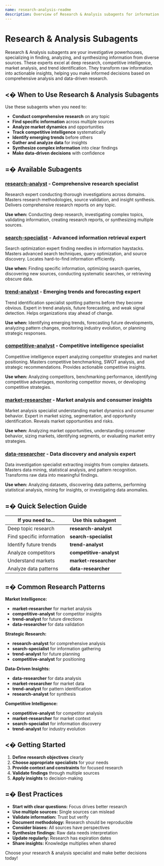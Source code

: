 ```yaml
---
name: research-analysis-readme
description: Overview of Research & Analysis subagents for information gathering and analysis
---
```


# Research & Analysis Subagents

Research & Analysis subagents are your investigative powerhouses, specializing in finding, analyzing, and synthesizing information from diverse sources. These experts excel at deep research, competitive intelligence, market analysis, and trend identification. They transform raw information into actionable insights, helping you make informed decisions based on comprehensive analysis and data-driven research.

## <� When to Use Research & Analysis Subagents

Use these subagents when you need to:
- **Conduct comprehensive research** on any topic
- **Find specific information** across multiple sources
- **Analyze market dynamics** and opportunities
- **Track competitive intelligence** systematically
- **Identify emerging trends** before others
- **Gather and analyze data** for insights
- **Synthesize complex information** into clear findings
- **Make data-driven decisions** with confidence

## =� Available Subagents

### [**research-analyst**](research-analyst.md) - Comprehensive research specialist
Research expert conducting thorough investigations across domains. Masters research methodologies, source validation, and insight synthesis. Delivers comprehensive research reports on any topic.

**Use when:** Conducting deep research, investigating complex topics, validating information, creating research reports, or synthesizing multiple sources.

### [**search-specialist**](search-specialist.md) - Advanced information retrieval expert
Search optimization expert finding needles in information haystacks. Masters advanced search techniques, query optimization, and source discovery. Locates hard-to-find information efficiently.

**Use when:** Finding specific information, optimizing search queries, discovering new sources, conducting systematic searches, or retrieving obscure data.

### [**trend-analyst**](trend-analyst.md) - Emerging trends and forecasting expert
Trend identification specialist spotting patterns before they become obvious. Expert in trend analysis, future forecasting, and weak signal detection. Helps organizations stay ahead of change.

**Use when:** Identifying emerging trends, forecasting future developments, analyzing pattern changes, monitoring industry evolution, or planning strategic responses.

### [**competitive-analyst**](competitive-analyst.md) - Competitive intelligence specialist
Competitive intelligence expert analyzing competitor strategies and market positioning. Masters competitive benchmarking, SWOT analysis, and strategic recommendations. Provides actionable competitive insights.

**Use when:** Analyzing competitors, benchmarking performance, identifying competitive advantages, monitoring competitor moves, or developing competitive strategies.

### [**market-researcher**](market-researcher.md) - Market analysis and consumer insights
Market analysis specialist understanding market dynamics and consumer behavior. Expert in market sizing, segmentation, and opportunity identification. Reveals market opportunities and risks.

**Use when:** Analyzing market opportunities, understanding consumer behavior, sizing markets, identifying segments, or evaluating market entry strategies.

### [**data-researcher**](data-researcher.md) - Data discovery and analysis expert
Data investigation specialist extracting insights from complex datasets. Masters data mining, statistical analysis, and pattern recognition. Transforms raw data into meaningful findings.

**Use when:** Analyzing datasets, discovering data patterns, performing statistical analysis, mining for insights, or investigating data anomalies.

## =� Quick Selection Guide

| If you need to... | Use this subagent |
|-------------------|-------------------|
| Deep topic research | **research-analyst** |
| Find specific information | **search-specialist** |
| Identify future trends | **trend-analyst** |
| Analyze competitors | **competitive-analyst** |
| Understand markets | **market-researcher** |
| Analyze data patterns | **data-researcher** |

## =� Common Research Patterns

**Market Intelligence:**
- **market-researcher** for market analysis
- **competitive-analyst** for competitor insights
- **trend-analyst** for future directions
- **data-researcher** for data validation

**Strategic Research:**
- **research-analyst** for comprehensive analysis
- **search-specialist** for information gathering
- **trend-analyst** for future planning
- **competitive-analyst** for positioning

**Data-Driven Insights:**
- **data-researcher** for data analysis
- **market-researcher** for market data
- **trend-analyst** for pattern identification
- **research-analyst** for synthesis

**Competitive Intelligence:**
- **competitive-analyst** for competitor analysis
- **market-researcher** for market context
- **search-specialist** for information discovery
- **trend-analyst** for industry evolution

## <� Getting Started

1. **Define research objectives** clearly
2. **Choose appropriate specialists** for your needs
3. **Provide context and constraints** for focused research
4. **Validate findings** through multiple sources
5. **Apply insights** to decision-making

## =� Best Practices

- **Start with clear questions:** Focus drives better research
- **Use multiple sources:** Single sources can mislead
- **Validate information:** Trust but verify
- **Document methodology:** Research should be reproducible
- **Consider biases:** All sources have perspectives
- **Synthesize findings:** Raw data needs interpretation
- **Update regularly:** Research has expiration dates
- **Share insights:** Knowledge multiplies when shared

Choose your research & analysis specialist and make better decisions today!